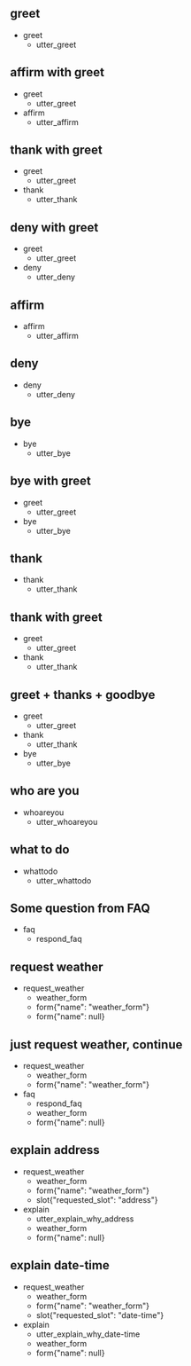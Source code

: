 ## greet
* greet
  - utter_greet

## affirm with greet
* greet
  - utter_greet
* affirm
  - utter_affirm

## thank with greet
* greet
    - utter_greet
* thank
    - utter_thank

## deny with greet
* greet
  - utter_greet
* deny
  - utter_deny

## affirm
* affirm
  - utter_affirm
  
## deny 
* deny
    - utter_deny
    
## bye
* bye
  - utter_bye
  
## bye with greet
* greet
  - utter_greet
* bye
  - utter_bye
  
## thank
* thank
    - utter_thank
    
## thank with greet
* greet
  - utter_greet
* thank
    - utter_thank

## greet + thanks + goodbye
* greet
  - utter_greet
* thank
  - utter_thank
* bye
  - utter_bye
    
## who are you
* whoareyou
    - utter_whoareyou
    
## what to do
* whattodo
    - utter_whattodo

## Some question from FAQ
* faq
    - respond_faq
    
## request weather
* request_weather
    - weather_form                  <!--运行weather_form Action-->
    - form{"name": "weather_form"}  <!--激活这个form-->
    - form{"name": null}            <!--停用这个form-->
    
## just request weather, continue
* request_weather
    - weather_form
    - form{"name": "weather_form"}
* faq
    - respond_faq
    - weather_form  
    - form{"name": null}
    
## explain address
* request_weather
    - weather_form
    - form{"name": "weather_form"}
    - slot{"requested_slot": "address"}
* explain
    - utter_explain_why_address
    - weather_form
    - form{"name": null}

## explain date-time
* request_weather
    - weather_form
    - form{"name": "weather_form"}
    - slot{"requested_slot": "date-time"}
* explain
    - utter_explain_why_date-time
    - weather_form
    - form{"name": null}